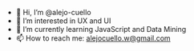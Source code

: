 - 👋 Hi, I’m @alejo-cuello
- 👀 I’m interested in UX and UI
- 🌱 I’m currently learning JavaScript and Data Mining 
- 📫 How to reach me: alejocuello.w@gmail.com
